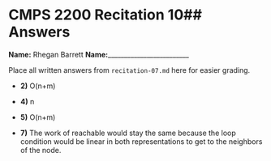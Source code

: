 # CMPS 2200 Recitation 10## Answers

**Name:** Rhegan Barrett
**Name:**_________________________


Place all written answers from `recitation-07.md` here for easier grading.



- **2)**
  O(n+m)

- **4)**
  n

- **5)**
  O(n+m)

- **7)**
  The work of reachable would stay the same because the loop condition would be linear in both representations to get to the neighbors of the node.
